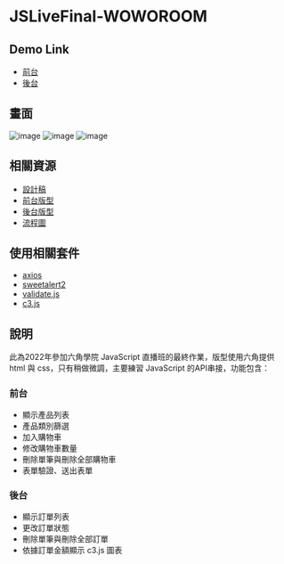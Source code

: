 # JSLiveFinal-WOWOROOM
 
## Demo Link
- [前台](https://linyawun.github.io/JSLiveFinal-WOWOROOM/)
- [後台](https://linyawun.github.io/JSLiveFinal-WOWOROOM/admin.html)

## 畫面
![image](https://user-images.githubusercontent.com/29305653/212092759-b8e53ba7-feb1-40d8-ab2b-40d616a68aad.png)
![image](https://user-images.githubusercontent.com/29305653/212092488-574899e9-1ba8-497c-913d-12b2b600a9a6.png)
![image](https://user-images.githubusercontent.com/29305653/212093118-681718f8-3f51-4822-ab9b-c8b0800f8371.png)

## 相關資源
- [設計稿](https://xd.adobe.com/view/a48b8617-4588-4817-9062-b62130dce916-f1d8/)
- [前台版型](https://codepen.io/hexschool/pen/ExLbePp?editors=1010)
- [後台版型](https://codepen.io/hexschool/pen/WNJXgrR?editors=1010)
- [流程圖](https://whimsical.com/Eg1f7MCzy9UcBJjkpq8TLP)

## 使用相關套件
- [axios](https://axios-http.com/)
- [sweetalert2](https://sweetalert2.github.io/)
- [validate.js](https://validatejs.org/)
- [c3.js](https://c3js.org/)

## 說明
此為2022年參加六角學院 JavaScript 直播班的最終作業，版型使用六角提供 html 與 css，只有稍做微調，主要練習 JavaScript 的API串接，功能包含：
### 前台
- 顯示產品列表
- 產品類別篩選
- 加入購物車
- 修改購物車數量
- 刪除單筆與刪除全部購物車
- 表單驗證、送出表單
### 後台
- 顯示訂單列表
- 更改訂單狀態
- 刪除單筆與刪除全部訂單
- 依據訂單金額顯示 c3.js 圖表
